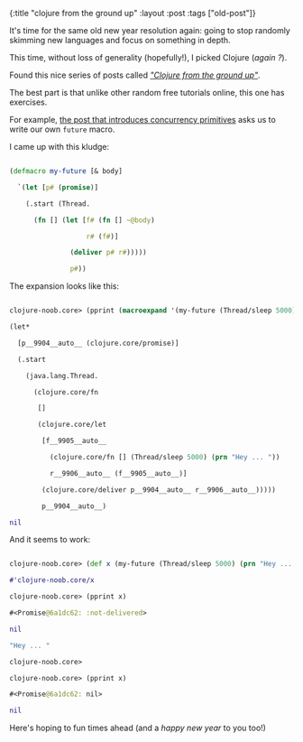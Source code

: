 {:title "clojure from the ground up"
:layout :post
 :tags ["old-post"]}



It's time for the same old new year resolution again: going to stop randomly skimming new languages and focus on something in depth.



This time, without loss of generality (hopefully!), I picked Clojure (_again ?_).



Found this nice series of posts called [_"Clojure from the ground up"_](https://aphyr.com/posts/301-clojure-from-the-ground-up-welcome).



The best part is that unlike other random free tutorials online, this one has exercises.



For example, [the post that introduces concurrency primitives](https://aphyr.com/posts/306-clojure-from-the-ground-up-state) asks us to write our own `future` macro.



I came up with this kludge:



```clojure

(defmacro my-future [& body]

  `(let [p# (promise)]

    (.start (Thread.

      (fn [] (let [f# (fn [] ~@body)

                   r# (f#)]

               (deliver p# r#)))))

               p#))

```



The expansion looks like this:



```clojure

clojure-noob.core> (pprint (macroexpand '(my-future (Thread/sleep 5000) (prn "Hey ... "))))

(let*

  [p__9904__auto__ (clojure.core/promise)]

  (.start

    (java.lang.Thread.

      (clojure.core/fn

       []

       (clojure.core/let

        [f__9905__auto__

          (clojure.core/fn [] (Thread/sleep 5000) (prn "Hey ... "))

          r__9906__auto__ (f__9905__auto__)]

        (clojure.core/deliver p__9904__auto__ r__9906__auto__)))))

        p__9904__auto__)

nil

```



And it seems to work:



```clojure

clojure-noob.core> (def x (my-future (Thread/sleep 5000) (prn "Hey ... ")))

#'clojure-noob.core/x

clojure-noob.core> (pprint x)

#<Promise@6a1dc62: :not-delivered>

nil

"Hey ... "

clojure-noob.core>

clojure-noob.core> (pprint x)

#<Promise@6a1dc62: nil>

nil

```



Here's hoping to fun times ahead (and a _happy new year_ to you too!)
